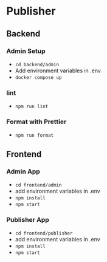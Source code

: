 # Publisher

## Backend

### Admin Setup
- `cd backend/admin`
- Add environment variables in .env
- `docker compose up`

### lint
- `npm run lint`

### Format with Prettier
- `npm run format`


## Frontend

### Admin App
- `cd frontend/admin`
- add environment variables in .env
- `npm install`
- `npm start`


### Publisher App
- `cd frontend/publisher`
- add environment variables in .env
- `npm install`
- `npm start`